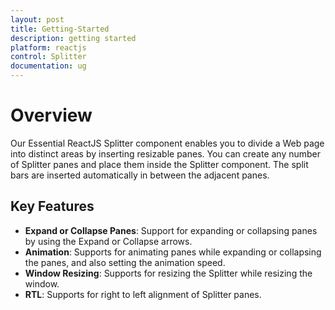 ```yaml
---
layout: post
title: Getting-Started
description: getting started
platform: reactjs
control: Splitter 
documentation: ug
---
```


# Overview

Our Essential ReactJS Splitter component enables you to divide a Web page into distinct areas by inserting resizable panes. You can create any number of Splitter panes and place them inside the Splitter component. The split bars are inserted automatically in between the adjacent panes.

## Key Features

  * **Expand or Collapse Panes**: Support for expanding or collapsing panes by using the Expand or Collapse arrows.
  * **Animation**:  Supports for animating panes while expanding or collapsing the panes, and also setting the animation speed.
  * **Window Resizing**: Supports for resizing the Splitter while resizing the window.
  * **RTL**: Supports for right to left alignment of Splitter panes.    



